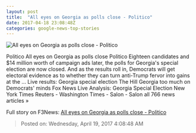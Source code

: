 ```yaml
---
layout: post
title:  "All eyes on Georgia as polls close - Politico"
date: 2017-04-18 23:08:48Z
categories: google-news-top-stories
---
```


![All eyes on Georgia as polls close - Politico](http://static.politico.com/71/02/74f89d7642d08504245cdbc346c3/170418-georgia-getty-1160.jpg)

Politico All eyes on Georgia as polls close Politico Eighteen candidates and $14 million worth of campaign ads later, the polls for Georgia's special election are now closed. And as the results roll in, Democrats will get electoral evidence as to whether they can turn anti-Trump fervor into gains at the ... Live results: Georgia special election The Hill Georgia too much on Democrats' minds Fox News Live Analysis: Georgia Special Election New York Times Reuters - Washington Times - Salon - Salon all 766 news articles »


Full story on F3News: [All eyes on Georgia as polls close - Politico](http://www.f3nws.com/n/WWWXr)

> Posted on: Wednesday, April 19, 2017 4:08:48 AM
